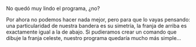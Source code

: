 No quedó muy lindo el programa, ¿no?

Por ahora no podemos hacer nada mejor, pero para que lo vayas pensando: una particularidad de nuestra bandera es su simetría, la franja de arriba es exactamente igual a la de abajo. Si pudieramos crear un comando que dibuje la franja celeste, nuestro programa quedaría mucho más simple...